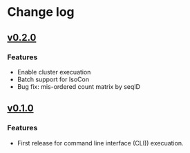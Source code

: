 # Change log

## [v0.2.0](https://github.com/yanhui09/laca/compare/v0.1.0...v0.2.0) 

### Features
* Enable cluster execuation
* Batch support for IsoCon
* Bug fix: mis-ordered count matrix by seqID 


## [v0.1.0](https://github.com/yanhui09/laca/releases/tag/v0.1.0) 

### Features
* First release for command line interface (CLI)) execuation.  